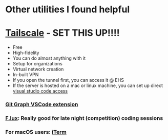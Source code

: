 # Other utilities I found helpful

# [Tailscale](https://tailscale.com/) - SET THIS UP!!!!
- Free
- High-fidelity
- You can do almost anything with it
- Setup for organizations
- Virtual network creation
- In-built VPN
- If you open the tunnel first, you can access it @ EHS
- If the server is hosted on a mac or linux machine, you can set up direct [visual studio code access](https://tailscale.com/kb/1265/vscode-extension)
 
### [Git Graph VSCode extension](https://marketplace.visualstudio.com/items?itemName=mhutchie.git-graph)

### [F.lux](https://justgetflux.com/): Really good for late night (competition) coding sessions

### For macOS users: [iTerm](https://iterm2.com/)